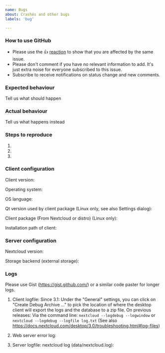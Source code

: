 ```yaml
---
name: Bugs
about: Crashes and other bugs
labels: 'bug'

---
```


<!--
Thanks for reporting issues back to Nextcloud!

This is the **issue tracker of Nextcloud**, please do NOT use this to get answers to your questions or get help for fixing your installation. You can find help debugging your system on our home user forums: https://help.nextcloud.com or, if you use Nextcloud in a large organization, ask our engineers on https://portal.nextcloud.com. See also  https://nextcloud.com/support for support options.

Guidelines for submitting issues:

* Please search the existing issues first, it's likely that your issue was already reported or even fixed.
    - Go to https://github.com/nextcloud and type any word in the top search/command bar. You probably see something like "We couldn’t find any repositories matching ..." then click "Issues" in the left navigation.
    - You can also filter by appending e. g. "state:open" to the search string.
    - More info on search syntax within github: https://help.github.com/articles/searching-issues
    
* Please fill in as much of the template below as possible. The logs are absolutely crucial for the developers to be able to help you. Expect us to quickly close issues without logs or other information we need. 

* Also note that we have a https://nextcloud.com/contribute/code-of-conduct/ that applies on Github. To summarize it: be kind. We try our best to be nice, too. If you can't be bothered to be polite, please just don't bother to report issues as we won't feel motivated to help you. 
-->

<!--- Please keep the note below for others who read your bug report -->

### How to use GitHub

* Please use the 👍 [reaction](https://blog.github.com/2016-03-10-add-reactions-to-pull-requests-issues-and-comments/) to show that you are affected by the same issue.
* Please don't comment if you have no relevant information to add. It's just extra noise for everyone subscribed to this issue.
* Subscribe to receive notifications on status change and new comments. 


### Expected behaviour
Tell us what should happen

### Actual behaviour
Tell us what happens instead


### Steps to reproduce
1.
2.
3.

### Client configuration
Client version:
<!---
Please try to only report a bug if it happens with the latest version
The latest version can be seen by checking https://nextcloud.com/install/#install-clients
--->

Operating system:

OS language:

Qt version used by client package (Linux only, see also Settings dialog):

Client package (From Nextcloud or distro) (Linux only):

Installation path of client:


### Server configuration
<!---
Optional section. It depends on the issue.
--->
Nextcloud version:

Storage backend (external storage):

### Logs
<!-- desktop client logs are a hard requirement for bug reports because we don't know how to do magic here :) -->

Please use Gist (https://gist.github.com/) or a similar code paster for longer
logs.

1. Client logfile: 
Since 3.1: Under the "General" settings, you can click on "Create Debug Archive ..." to pick the location of where the desktop client will export the logs and the database to a zip file.
On previous releases: Via the command line: `nextcloud --logdebug --logwindow` or `nextcloud --logdebug --logfile log.txt`
(See also https://docs.nextcloud.com/desktop/3.0/troubleshooting.html#log-files)

2. Web server error log:

3. Server logfile: nextcloud log (data/nextcloud.log):

